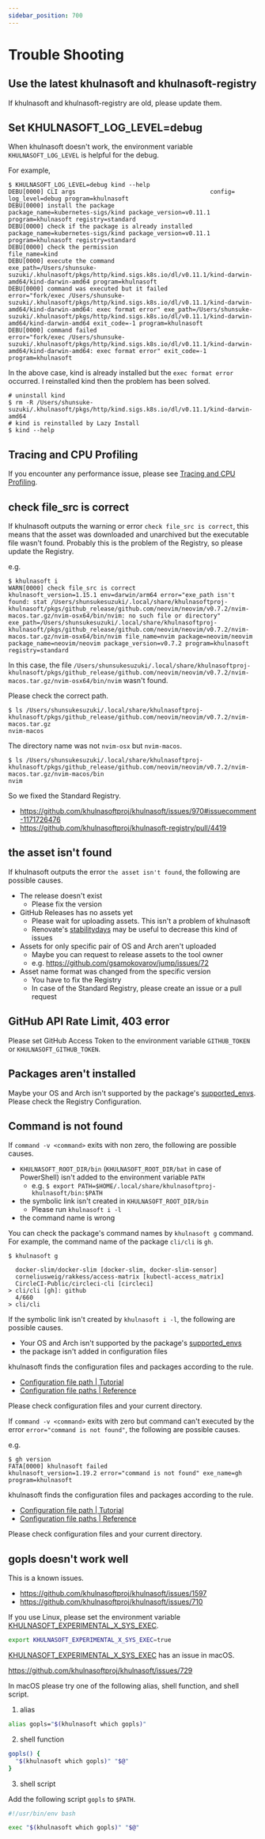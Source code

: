 ```yaml
---
sidebar_position: 700
---
```


# Trouble Shooting

## Use the latest khulnasoft and khulnasoft-registry

If khulnasoft and khulnasoft-registry are old, please update them.

## Set KHULNASOFT_LOG_LEVEL=debug

When khulnasoft doesn't work, the environment variable `KHULNASOFT_LOG_LEVEL` is helpful for the debug.

For example,

```console
$ KHULNASOFT_LOG_LEVEL=debug kind --help
DEBU[0000] CLI args                                      config= log_level=debug program=khulnasoft
DEBU[0000] install the package                           package_name=kubernetes-sigs/kind package_version=v0.11.1 program=khulnasoft registry=standard
DEBU[0000] check if the package is already installed     package_name=kubernetes-sigs/kind package_version=v0.11.1 program=khulnasoft registry=standard
DEBU[0000] check the permission                          file_name=kind
DEBU[0000] execute the command                           exe_path=/Users/shunsuke-suzuki/.khulnasoft/pkgs/http/kind.sigs.k8s.io/dl/v0.11.1/kind-darwin-amd64/kind-darwin-amd64 program=khulnasoft
DEBU[0000] command was executed but it failed            error="fork/exec /Users/shunsuke-suzuki/.khulnasoft/pkgs/http/kind.sigs.k8s.io/dl/v0.11.1/kind-darwin-amd64/kind-darwin-amd64: exec format error" exe_path=/Users/shunsuke-suzuki/.khulnasoft/pkgs/http/kind.sigs.k8s.io/dl/v0.11.1/kind-darwin-amd64/kind-darwin-amd64 exit_code=-1 program=khulnasoft
DEBU[0000] command failed                                error="fork/exec /Users/shunsuke-suzuki/.khulnasoft/pkgs/http/kind.sigs.k8s.io/dl/v0.11.1/kind-darwin-amd64/kind-darwin-amd64: exec format error" exit_code=-1 program=khulnasoft
```

In the above case, kind is already installed but the `exec format error` occurred. I reinstalled kind then the problem has been solved.

```console
# uninstall kind
$ rm -R /Users/shunsuke-suzuki/.khulnasoft/pkgs/http/kind.sigs.k8s.io/dl/v0.11.1/kind-darwin-amd64
# kind is reinstalled by Lazy Install
$ kind --help
```

## Tracing and CPU Profiling

If you encounter any performance issue, please see [Tracing and CPU Profiling](/docs/reference/config/trace-profile).

## check file_src is correct

If khulnasoft outputs the warning or error `check file_src is correct`,
this means that the asset was downloaded and unarchived but the executable file wasn't found.
Probably this is the problem of the Registry, so please update the Registry.

e.g.

```console
$ khulnasoft i
WARN[0000] check file_src is correct                     khulnasoft_version=1.15.1 env=darwin/arm64 error="exe_path isn't found: stat /Users/shunsukesuzuki/.local/share/khulnasoftproj-khulnasoft/pkgs/github_release/github.com/neovim/neovim/v0.7.2/nvim-macos.tar.gz/nvim-osx64/bin/nvim: no such file or directory" exe_path=/Users/shunsukesuzuki/.local/share/khulnasoftproj-khulnasoft/pkgs/github_release/github.com/neovim/neovim/v0.7.2/nvim-macos.tar.gz/nvim-osx64/bin/nvim file_name=nvim package=neovim/neovim package_name=neovim/neovim package_version=v0.7.2 program=khulnasoft registry=standard
```

In this case, the file `/Users/shunsukesuzuki/.local/share/khulnasoftproj-khulnasoft/pkgs/github_release/github.com/neovim/neovim/v0.7.2/nvim-macos.tar.gz/nvim-osx64/bin/nvim` wasn't found.

Please check the correct path.

```console
$ ls /Users/shunsukesuzuki/.local/share/khulnasoftproj-khulnasoft/pkgs/github_release/github.com/neovim/neovim/v0.7.2/nvim-macos.tar.gz
nvim-macos
```

The directory name was not `nvim-osx` but `nvim-macos`.

```console
$ ls /Users/shunsukesuzuki/.local/share/khulnasoftproj-khulnasoft/pkgs/github_release/github.com/neovim/neovim/v0.7.2/nvim-macos.tar.gz/nvim-macos/bin 
nvim
```

So we fixed the Standard Registry.

* https://github.com/khulnasoftproj/khulnasoft/issues/970#issuecomment-1171726476
* https://github.com/khulnasoftproj/khulnasoft-registry/pull/4419

## the asset isn't found

If khulnasoft outputs the error `the asset isn't found`, the following are possible causes.

* The release doesn't exist
  * Please fix the version
* GitHub Releases has no assets yet
  * Please wait for uploading assets. This isn't a problem of khulnasoft
  * Renovate's [stabilitydays](https://docs.renovatebot.com/configuration-options/#stabilitydays) may be useful to decrease this kind of issues
* Assets for only specific pair of OS and Arch aren't uploaded
  * Maybe you can request to release assets to the tool owner
  * e.g. https://github.com/gsamokovarov/jump/issues/72
* Asset name format was changed from the specific version
  * You have to fix the Registry
  * In case of the Standard Registry, please create an issue or a pull request

## GitHub API Rate Limit, 403 error

Please set GitHub Access Token to the environment variable `GITHUB_TOKEN` or `KHULNASOFT_GITHUB_TOKEN`.

## Packages aren't installed

Maybe your OS and Arch isn't supported by the package's [supported_envs](/docs/reference/registry-config/supported-envs).
Please check the Registry Configuration.

## Command is not found

If `command -v <command>` exits with non zero, the following are possible causes.

* `KHULNASOFT_ROOT_DIR/bin` (`KHULNASOFT_ROOT_DIR/bat` in case of PowerShell) isn't added to the environment variable `PATH`
  * e.g. `$ export PATH=$HOME/.local/share/khulnasoftproj-khulnasoft/bin:$PATH`
* the symbolic link isn't created in `KHULNASOFT_ROOT_DIR/bin`
  * Please run `khulnasoft i -l`
* the command name is wrong

You can check the package's command names by `khulnasoft g` command.
For example, the command name of the package `cli/cli` is `gh`.

```console
$ khulnasoft g
```

```
  docker-slim/docker-slim [docker-slim, docker-slim-sensor]
  corneliusweig/rakkess/access-matrix [kubectl-access_matrix]
  CircleCI-Public/circleci-cli [circleci]
> cli/cli [gh]: github
  4/660
> cli/cli
```

If the symbolic link isn't created by `khulnasoft i -l`, the following are possible causes.

* Your OS and Arch isn't supported by the package's [supported_envs](/docs/reference/registry-config/supported-envs)
* the package isn't added in configuration files

khulnasoft finds the configuration files and packages according to the rule.

* [Configuration file path | Tutorial](/docs/tutorial/config-path)
* [Configuration file paths | Reference](/docs/reference/config#configuration-file-path)

Please check configuration files and your current directory.

If `command -v <command>` exits with zero but command can't executed by the error `error="command is not found"`, the following are possible causes.

e.g.

```console
$ gh version
FATA[0000] khulnasoft failed                                   khulnasoft_version=1.19.2 error="command is not found" exe_name=gh program=khulnasoft
```

khulnasoft finds the configuration files and packages according to the rule.

* [Configuration file path | Tutorial](/docs/tutorial/config-path)
* [Configuration file paths | Reference](/docs/reference/config#configuration-file-path)

Please check configuration files and your current directory.

## gopls doesn't work well

This is a known issues.

- https://github.com/khulnasoftproj/khulnasoft/issues/1597
- https://github.com/khulnasoftproj/khulnasoft/issues/710

If you use Linux, please set the environment variable [KHULNASOFT_EXPERIMENTAL_X_SYS_EXEC](/docs/reference/config/experimental-feature/#khulnasoft_experimental_x_sys_exec).

```sh
export KHULNASOFT_EXPERIMENTAL_X_SYS_EXEC=true
```

[KHULNASOFT_EXPERIMENTAL_X_SYS_EXEC](/docs/reference/config/experimental-feature/#khulnasoft_experimental_x_sys_exec) has an issue in macOS.

https://github.com/khulnasoftproj/khulnasoft/issues/729

In macOS please try one of the following alias, shell function, and shell script.

1. alias

```sh
alias gopls="$(khulnasoft which gopls)"
```

2. shell function

```sh
gopls() {
  "$(khulnasoft which gopls)" "$@"
}
```

3. shell script

Add the following script `gopls` to `$PATH`.

```sh
#!/usr/bin/env bash

exec "$(khulnasoft which gopls)" "$@"
```
